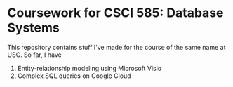 # Coursework for CSCI 585: Database Systems
This repository contains stuff I've made for the course of the same name at USC. So far, I have

1. Entity-relationship modeling using Microsoft Visio
2. Complex SQL queries on Google Cloud
